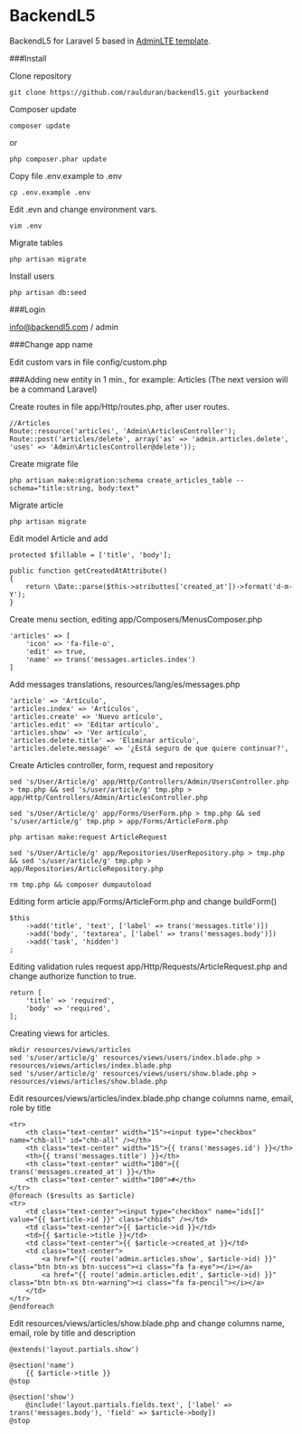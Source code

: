 # BackendL5

BackendL5 for Laravel 5 based in [AdminLTE template](http://almsaeedstudio.com/AdminLTE/).

###Install

Clone repository

```
git clone https://github.com/raulduran/backendl5.git yourbackend
```

Composer update

```
composer update
```

or

```
php composer.phar update
```

Copy file .env.example to .env

```
cp .env.example .env
```

Edit .evn and change environment vars.

```
vim .env
```

Migrate tables

```
php artisan migrate
```

Install users

```
php artisan db:seed
```

###Login

info@backendl5.com / admin


###Change app name

Edit custom vars in file config/custom.php


###Adding new entity in 1 min., for example: Articles (The next version will be a command Laravel)


Create routes in file app/Http/routes.php, after user routes.

```
//Articles
Route::resource('articles', 'Admin\ArticlesController');
Route::post('articles/delete', array('as' => 'admin.articles.delete', 'uses' => 'Admin\ArticlesController@delete'));
```

Create migrate file

```
php artisan make:migration:schema create_articles_table --schema="title:string, body:text"
```

Migrate article

```
php artisan migrate
```

Edit model Article and add

```
protected $fillable = ['title', 'body'];

public function getCreatedAtAttribute()
{
	return \Date::parse($this->atributtes['created_at'])->format('d-m-Y');
}

```

Create menu section, editing app/Composers/MenusComposer.php

```
'articles' => [
	'icon' => 'fa-file-o',
	'edit' => true,
	'name' => trans('messages.articles.index')
]
```

Add messages translations, resources/lang/es/messages.php 

```
'article' => 'Artículo',
'articles.index' => 'Artículos',
'articles.create' => 'Nuevo artículo',
'articles.edit' => 'Editar artículo',
'articles.show' => 'Ver artículo',
'articles.delete.title' => 'Eliminar artículo',
'articles.delete.message' => '¿Está seguro de que quiere continuar?',
```

Create Articles controller, form, request and repository

```
sed 's/User/Article/g' app/Http/Controllers/Admin/UsersController.php > tmp.php && sed 's/user/article/g' tmp.php > app/Http/Controllers/Admin/ArticlesController.php

sed 's/User/Article/g' app/Forms/UserForm.php > tmp.php && sed 's/user/article/g' tmp.php > app/Forms/ArticleForm.php

php artisan make:request ArticleRequest

sed 's/User/Article/g' app/Repositories/UserRepository.php > tmp.php && sed 's/user/article/g' tmp.php > app/Repositories/ArticleRepository.php

rm tmp.php && composer dumpautoload
```

Editing form article app/Forms/ArticleForm.php and change buildForm()

```
$this
	->add('title', 'text', ['label' => trans('messages.title')])
	->add('body', 'textarea', ['label' => trans('messages.body')])
	->add('task', 'hidden')
;
```

Editing validation rules request app/Http/Requests/ArticleRequest.php and change authorize function to true.

```
return [
	'title' => 'required',
	'body' => 'required',
];
```

Creating views for articles.

```
mkdir resources/views/articles
sed 's/user/article/g' resources/views/users/index.blade.php > resources/views/articles/index.blade.php
sed 's/user/article/g' resources/views/users/show.blade.php > resources/views/articles/show.blade.php
```

Edit resources/views/articles/index.blade.php change columns name, email, role by title
```
<tr>
	<th class="text-center" width="15"><input type="checkbox" name="chb-all" id="chb-all" /></th>
	<th class="text-center" width="15">{{ trans('messages.id') }}</th>
	<th>{{ trans('messages.title') }}</th>
	<th class="text-center" width="100">{{ trans('messages.created_at') }}</th>
	<th class="text-center" width="100">#</th>
</tr>
@foreach ($results as $article)
<tr>
	<td class="text-center"><input type="checkbox" name="ids[]" value="{{ $article->id }}" class="chbids" /></td>
	<td class="text-center">{{ $article->id }}</td>
	<td>{{ $article->title }}</td>
	<td class="text-center">{{ $article->created_at }}</td>
	<td class="text-center">
		<a href="{{ route('admin.articles.show', $article->id) }}" class="btn btn-xs btn-success"><i class="fa fa-eye"></i></a>	
		<a href="{{ route('admin.articles.edit', $article->id) }}" class="btn btn-xs btn-warning"><i class="fa fa-pencil"></i></a>
	</td>
</tr>
@endforeach
```

Edit resources/views/articles/show.blade.php and change columns name, email, role by title and description

```
@extends('layout.partials.show')

@section('name')
	{{ $article->title }}
@stop

@section('show')
	@include('layout.partials.fields.text', ['label' => trans('messages.body'), 'field' => $article->body])
@stop
```








